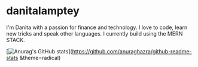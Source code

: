 # danitalamptey

I'm Danita with a passion for finance and technology. I love to code, learn new tricks and speak other languages. I currently build using the MERN STACK.

[![Anurag's GitHub stats](https://github-readme-stats.vercel.app/api?username=iamatinad)](https://github.com/anuraghazra/github-readme-stats &theme=radical)
